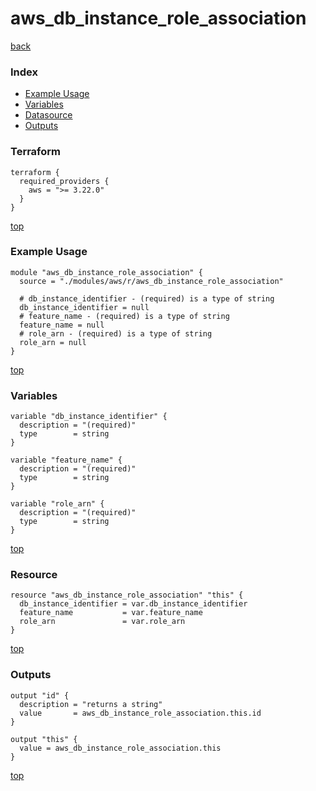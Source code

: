 # aws_db_instance_role_association

[back](../aws.md)

### Index

- [Example Usage](#example-usage)
- [Variables](#variables)
- [Datasource](#datasource)
- [Outputs](#outputs)

### Terraform

```hcl
terraform {
  required_providers {
    aws = ">= 3.22.0"
  }
}
```

[top](#index)

### Example Usage

```hcl
module "aws_db_instance_role_association" {
  source = "./modules/aws/r/aws_db_instance_role_association"

  # db_instance_identifier - (required) is a type of string
  db_instance_identifier = null
  # feature_name - (required) is a type of string
  feature_name = null
  # role_arn - (required) is a type of string
  role_arn = null
}
```

[top](#index)

### Variables

```hcl
variable "db_instance_identifier" {
  description = "(required)"
  type        = string
}

variable "feature_name" {
  description = "(required)"
  type        = string
}

variable "role_arn" {
  description = "(required)"
  type        = string
}
```

[top](#index)

### Resource

```hcl
resource "aws_db_instance_role_association" "this" {
  db_instance_identifier = var.db_instance_identifier
  feature_name           = var.feature_name
  role_arn               = var.role_arn
}
```

[top](#index)

### Outputs

```hcl
output "id" {
  description = "returns a string"
  value       = aws_db_instance_role_association.this.id
}

output "this" {
  value = aws_db_instance_role_association.this
}
```

[top](#index)